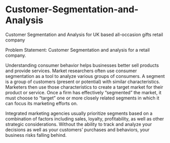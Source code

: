 # Customer-Segmentation-and-Analysis
Customer Segmentation and Analysis for UK based all-occasion gifts retail company


Problem Statement: Customer Segmentation and analysis for a retail company.

Understanding consumer behavior helps businesses better sell products and
provide services. Market researchers often use consumer segmentation as a
tool to analyze various groups of consumers. A segment is a group of customers
(present or potential) with similar characteristics. Marketers then use those
characteristics to create a target market for their product or service. Once a
firm has effectively “segmented” the market, it must choose to “target” one or
more closely related segments in which it can focus its marketing efforts on.

Integrated marketing agencies usually prioritize segments based on a
combination of factors including sales, loyalty, profitability, as well as other
strategic considerations. Without the ability to track and analyze your decisions
as well as your customers’ purchases and behaviors, your business risks falling
behind.
